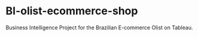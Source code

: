 # BI-olist-ecommerce-shop
Business Intelligence Project for the Brazilian E-commerce Olist on Tableau.
